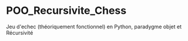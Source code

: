 # POO_Recursivite_Chess
Jeu d'echec (théoriquement fonctionnel) en  Python, paradygme objet et Récursivité
